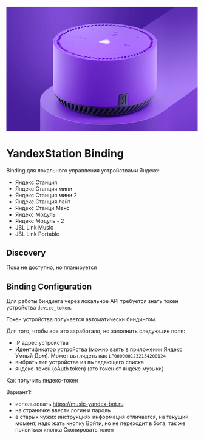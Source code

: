 ![](src/main/resources/yandex-mini.jpg)
# YandexStation Binding

Binding для локального управления устройствами Яндекс:

- Яндекс Станция
- Яндекс Станция мини
- Яндекс Станция мини 2
- Яндекс Станция лайт
- Яндекс Станци Макс
- Яндекс Модуль
- Яндекс Модуль - 2
- JBL Link Music
- JBL Link Portable

## Discovery

Пока не доступно, но планируется

## Binding Configuration

Для работы биндинга через локальное API требуется знать токен устройства `device_token`.

Токен устройства получается автоматически биндингом.

Для того, чтобы все это заработало, но заполнить следующие поля:

- IP адрес устройства
- Идентификатор устройства (можно взять в приложении Яндекс Умный Дом). Может выглядеть как `LP0000001232134200124`
- выбрать тип устройства из выпадающего списка
- яндекс-токен (oAuth token) (это токен от яндекс музыки)

Как получить яндекс-токен

Вариант1:
- использовать https://music-yandex-bot.ru
- на страничке ввести логин и пароль
- в старых чужих инструкциях информация отличается, на текущий момент, надо жать кнопку Войти, но не переходит в бота, так же появиться кнопка Скопировать токен

